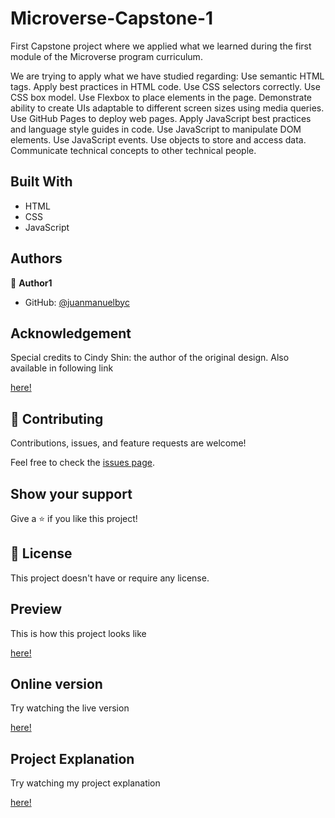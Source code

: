 # Microverse-Capstone-1

First Capstone project where we applied what we learned during the first module of the Microverse program curriculum.

We are trying to apply what we have studied regarding:
Use semantic HTML tags.
Apply best practices in HTML code.
Use CSS selectors correctly.
Use CSS box model.
Use Flexbox to place elements in the page.
Demonstrate ability to create UIs adaptable to different screen sizes using media queries.
Use GitHub Pages to deploy web pages.
Apply JavaScript best practices and language style guides in code.
Use JavaScript to manipulate DOM elements.
Use JavaScript events.
Use objects to store and access data.
Communicate technical concepts to other technical people.


## Built With

- HTML
- CSS
- JavaScript

## Authors

👤 **Author1**

- GitHub: [@juanmanuelbyc](https://github.com/juanmanuelbyc)



## Acknowledgement

Special credits to Cindy Shin: the author of the original design. Also available in following link

[here!](https://www.behance.net/gallery/29845175/CC-Global-Summit-2015)



## 🤝 Contributing

Contributions, issues, and feature requests are welcome!

Feel free to check the [issues page](https://github.com/juanmanuelbyc/Capstone1/issues).

## Show your support

Give a ⭐️ if you like this project!


## 📝 License

This project doesn't have or require any license.

## Preview

This is how this project looks like

[here!](images/screenshot.jpg)

## Online version

Try watching the live version

[here!](https://juanmanuelbyc.github.io/Capstone1/)

## Project Explanation

Try watching my project explanation

[here!](https://www.loom.com/share/0e033ade075547f9870c93cfc3c28555)
